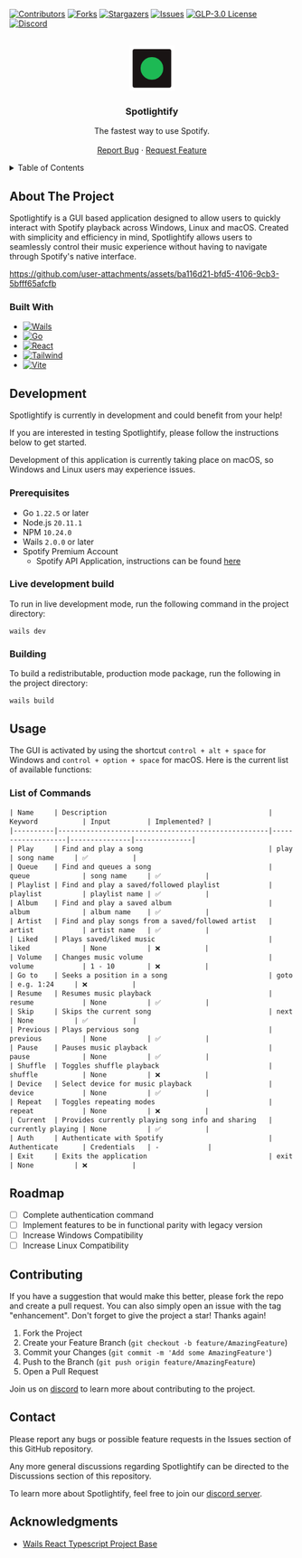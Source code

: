 <!-- PROJECT SHIELDS -->
<!--
*** I'm using markdown "reference style" links for readability.
*** Reference links are enclosed in brackets [ ] instead of parentheses ( ).
*** See the bottom of this document for the declaration of the reference variables
*** for contributors-url, forks-url, etc. This is an optional, concise syntax you may use.
*** https://www.markdownguide.org/basic-syntax/#reference-style-links
-->
[![Contributors][contributors-shield]][contributors-url]
[![Forks][forks-shield]][forks-url]
[![Stargazers][stars-shield]][stars-url]
[![Issues][issues-shield]][issues-url]
[![GLP-3.0 License][license-shield]][license-url]
[![Discord][discord-shield]][discord-url]


<!-- PROJECT LOGO -->
<br />
<div align="center">
  <a href="https://github.com/spotlightify/spotlightify">
    <img src="media/logo.svg" alt="Logo" width="80" height="80">
  </a>

<h3 align="center">Spotlightify</h3>

  <p align="center">
    The fastest way to use Spotify.
    <br />
    <br />
    <a href="https://github.com/spotlightify/spotlightify/issues/new?labels=bug&template=bug-report---.md">Report Bug</a>
    ·
    <a href="https://github.com/spotlightify/spotlightify/issues/new?labels=enhancement&template=feature-request---.md">Request Feature</a>
  </p>
</div>

<!-- TABLE OF CONTENTS -->
<details>
  <summary>Table of Contents</summary>

  * [About The Project](#about-the-project)
    * [Built With](#built-with)
  * [Development](#development)
    * [Prerequisites](#prerequisites)
    * [Live development build](#live-development-build)
    * [Building](#building)
  * [Usage](#usage)
    * [List of Commands](#list-of-commands)
  * [Roadmap](#roadmap)
  * [Contributing](#contributing)
  * [Contact](#contact)
  * [Acknowledgments](#acknowledgments)
</details>



<!-- ABOUT THE PROJECT -->
## About The Project

Spotlightify is a GUI based application designed to allow users to quickly interact with Spotify playback
across Windows, Linux and macOS. Created with simplicity and efficiency in mind, Spotlightify allows users to 
seamlessly control their music experience without having to navigate through Spotify's native interface.

https://github.com/user-attachments/assets/ba116d21-bfd5-4106-9cb3-5bfff65afcfb

### Built With

* [![Wails][Wails.com]][Wails-url]
* [![Go][Go.com]][Go-url]
* [![React][React.js]][React-url]
* [![Tailwind][Tailwind.com]][Tailwind-url]
* [![Vite][Vite.com]][Vite-url]


## Development

Spotlightify is currently in development and could benefit from your help!

If you are interested in testing Spotlightify, please follow the instructions below to get started.

Development of this application is currently taking place on macOS, so Windows and Linux users may experience issues.

### Prerequisites

- Go `1.22.5` or later
- Node.js `20.11.1`
- NPM `10.24.0`
- Wails `2.0.0` or later
- Spotify Premium Account
  - Spotify API Application, instructions can be found [here](https://spotlightify.github.io/instructions)

### Live development build

To run in live development mode, run the following command in the project directory:

```shell
wails dev
```

### Building

To build a redistributable, production mode package, run the following in the project directory:

```shell
wails build
```



<!-- USAGE EXAMPLES -->
## Usage

The GUI is activated by using the shortcut `control + alt + space` for Windows and `control + option + space` for macOS.
Here is the current list of available functions:

### List of Commands

```
| Name     | Description                                        | Keyword           | Input         | Implemented? |
|----------|----------------------------------------------------|-------------------|---------------|--------------|
| Play     | Find and play a song                               | play              | song name     | ✅           |
| Queue    | Find and queues a song                             | queue             | song name     | ✅           |
| Playlist | Find and play a saved/followed playlist            | playlist          | playlist name | ✅           |
| Album    | Find and play a saved album                        | album             | album name    | ✅           |
| Artist   | Find and play songs from a saved/followed artist   | artist            | artist name   | ✅           |
| Liked    | Plays saved/liked music                            | liked             | None          | ❌           |
| Volume   | Changes music volume                               | volume            | 1 - 10        | ❌           |
| Go to    | Seeks a position in a song                         | goto              | e.g. 1:24     | ❌           |
| Resume   | Resumes music playback                             | resume            | None          | ✅           |
| Skip     | Skips the current song                             | next              | None          | ✅           |
| Previous | Plays pervious song                                | previous          | None          | ✅           |
| Pause    | Pauses music playback                              | pause             | None          | ✅           |
| Shuffle  | Toggles shuffle playback                           | shuffle           | None          | ❌           |
| Device   | Select device for music playback                   | device            | None          | ✅           |
| Repeat   | Toggles repeating modes                            | repeat            | None          | ❌           |
| Current  | Provides currently playing song info and sharing   | currently playing | None          | ✅           |
| Auth     | Authenticate with Spotify                          | Authenticate      | Credentials   | -            |
| Exit     | Exits the application                              | exit              | None          | ❌           |
```

<!-- ROADMAP -->
## Roadmap

- [ ] Complete authentication command
- [ ] Implement features to be in functional parity with legacy version
- [ ] Increase Windows Compatibility
- [ ] Increase Linux Compatibility

<!-- CONTRIBUTING -->
## Contributing

If you have a suggestion that would make this better, please fork the repo and create a pull request. You can also simply open an issue with the tag "enhancement".
Don't forget to give the project a star! Thanks again!

1. Fork the Project
2. Create your Feature Branch (`git checkout -b feature/AmazingFeature`)
3. Commit your Changes (`git commit -m 'Add some AmazingFeature'`)
4. Push to the Branch (`git push origin feature/AmazingFeature`)
5. Open a Pull Request

Join us on [discord](https://discord.gg/nrDke3q) to learn more about contributing to the project.

<!-- CONTACT -->
## Contact

Please report any bugs or possible feature requests in the Issues section of this GitHub repository.

Any more general discussions regarding Spotlightify can be directed to the Discussions section of this repository.

To learn more about Spotlightify, feel free to join our [discord server](https://discord.gg/nrDke3q).

## Acknowledgments

* [Wails React Typescript Project Base](https://github.com/hotafrika/wails-vite-react-ts-tailwind-template)



<!-- MARKDOWN LINKS & IMAGES -->
<!-- https://www.markdownguide.org/basic-syntax/#reference-style-links -->
[contributors-shield]: https://img.shields.io/github/contributors/spotlightify/spotlightify.svg?style=for-the-badge
[contributors-url]: https://github.com/spotlightify/spotlightify/graphs/contributors
[forks-shield]: https://img.shields.io/github/forks/spotlightify/spotlightify.svg?style=for-the-badge
[forks-url]: https://github.com/spotlightify/spotlightify/network/members
[stars-shield]: https://img.shields.io/github/stars/spotlightify/spotlightify.svg?style=for-the-badge
[stars-url]: https://github.com/spotlightify/spotlightify/stargazers
[issues-shield]: https://img.shields.io/github/issues/spotlightify/spotlightify.svg?style=for-the-badge
[issues-url]: https://github.com/spotlightify/spotlightify/issues
[license-shield]: https://img.shields.io/github/license/spotlightify/spotlightify.svg?style=for-the-badge
[license-url]: https://github.com/spotlightify/spotlightify/blob/master/LICENSE.txt
[linkedin-shield]: https://img.shields.io/badge/LinkedIn-%230A66C2?style=for-the-badge&logo=linkedin&logoColor=ffffff
[linkedin-url]: https://linkedin.com/in/peter-g-murphy
[discord-shield]: https://img.shields.io/badge/Discord-%235865F2?style=for-the-badge&logo=discord&logoColor=ffffff
[discord-url]: https://discord.gg/nrDke3q
[product-screenshot]: images/screenshot.png
[Next.js]: https://img.shields.io/badge/next.js-000000?style=for-the-badge&logo=nextdotjs&logoColor=white
[Next-url]: https://nextjs.org/
[React.js]: https://img.shields.io/badge/React-20232A?style=for-the-badge&logo=react&logoColor=61DAFB
[React-url]: https://reactjs.org/
[Vue.js]: https://img.shields.io/badge/Vue.js-35495E?style=for-the-badge&logo=vuedotjs&logoColor=4FC08D
[Vue-url]: https://vuejs.org/
[Angular.io]: https://img.shields.io/badge/Angular-DD0031?style=for-the-badge&logo=angular&logoColor=white
[Angular-url]: https://angular.io/
[Svelte.dev]: https://img.shields.io/badge/Svelte-4A4A55?style=for-the-badge&logo=svelte&logoColor=FF3E00
[Svelte-url]: https://svelte.dev/
[Laravel.com]: https://img.shields.io/badge/Laravel-FF2D20?style=for-the-badge&logo=laravel&logoColor=white
[Laravel-url]: https://laravel.com
[Bootstrap.com]: https://img.shields.io/badge/Bootstrap-563D7C?style=for-the-badge&logo=bootstrap&logoColor=white
[Bootstrap-url]: https://getbootstrap.com
[JQuery.com]: https://img.shields.io/badge/jQuery-0769AD?style=for-the-badge&logo=jquery&logoColor=white
[JQuery-url]: https://jquery.com
[Go.com]: https://img.shields.io/badge/Go-Go%20Programming%20Language?style=for-the-badge&logo=Go&logoColor=FDDD00&color=000000
[Go-url]: https://go.dev/
[Wails.com]: https://img.shields.io/badge/Wails-wails?style=for-the-badge&logo=wails&logoColor=dd3633&color=ffffff
[Wails-url]: https://wails.io/
[Vite.com]: https://img.shields.io/badge/Vite-8bc6fc?style=for-the-badge&logo=vite
[Vite-url]: https://vitejs.dev/
[Tailwind.com]: https://img.shields.io/badge/Tailwind%20CSS-%23399951?style=for-the-badge&logo=tailwindcss
[Tailwind-url]: https://tailwindcss.com/
